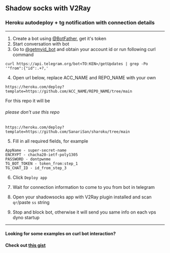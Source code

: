 ## Shadow socks with V2Ray

### Heroku autodeploy + tg notification with connection details

---

1. Create a bot using [@BotFather](https://telegram.me/BotFather), get it's token
2. Start conversation with bot
3. Go to [@getmyid_bot](https://telegram.me/getmyid_bot) and obtain your account id or run following curl command

```
curl https://api.telegram.org/bot<TO:KEN>/getUpdates | grep -Po '"from":{"id":.+?,'
```

4. Open url below, replace ACC_NAME and REPO_NAME with your own

```
https://heroku.com/deploy?template=https://github.com/ACC_NAME/REPO_NAME/tree/main
```

For this repo it will be

###### please don't use this repo

```
https://heroku.com/deploy?template=https://github.com/SanariSan/sharoku/tree/main
```

5. Fill in all required fields, for example

```
AppName - super-secret-name
ENCRYPT - chacha20-ietf-poly1305
PASSWORD - dontpwnme
TG_BOT_TOKEN - token_from:step_1
TG_CHAT_ID - id_from_step_3
```

6. Click `Deploy app`

7. Wait for connection information to come to you from bot in telegram

8. Open your shadowsocks app with V2Ray plugin installed and scan `qr`/paste `ss` string

9. Stop and block bot, otherwise it will send you same info on each vps dyno startup

---

#### Looking for some examples on curl bot interaction?

#### Check out [this gist](https://gist.github.com/SanariSan/4c7cca1aef10dfe0e27e55cfd97e9a53)
